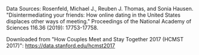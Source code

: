 Data Sources: Rosenfeld, Michael J., Reuben J. Thomas, and Sonia Hausen. "Disintermediating your friends: How online dating in the United States displaces other ways of meeting." Proceedings of the National Academy of Sciences 116.36 (2019): 17753-17758.

Downloaded from "How Couples Meet and Stay Together 2017 (HCMST 2017)":
https://data.stanford.edu/hcmst2017
